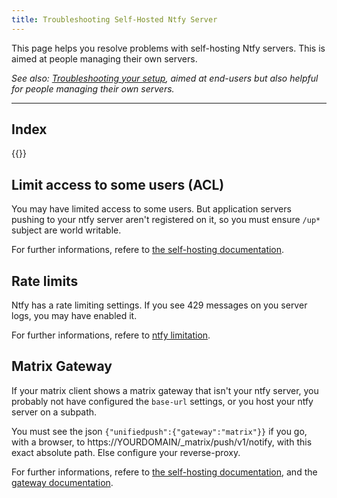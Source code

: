 ```yaml
---
title: Troubleshooting Self-Hosted Ntfy Server
---
```


This page helps you resolve problems with self-hosting Ntfy servers. This is aimed at people managing their own servers.

*See also: [Troubleshooting your setup](/users/troubleshooting/), aimed at end-users but also helpful for people managing their own servers.*

---

## Index

{{<toc>}}

## Limit access to some users (ACL)

You may have limited access to some users. But application servers pushing to your ntfy server aren't registered on it, so you must ensure `/up*` subject are world writable.

For further informations, refere to [the self-hosting documentation](/users/distributors/ntfy/#self-hosting).

## Rate limits

Ntfy has a rate limiting settings. If you see 429 messages on you server logs, you may have enabled it.

For further informations, refere to [ntfy limitation](https://docs.ntfy.sh/publish/#limitations).

## Matrix Gateway

If your matrix client shows a matrix gateway that isn't your ntfy server, you probably not have configured the `base-url` settings, or you host your ntfy server on a subpath.

You must see the json `{"unifiedpush":{"gateway":"matrix"}}` if you go, with a browser, to https://YOURDOMAIN/_matrix/push/v1/notify, with this exact absolute path. Else configure your reverse-proxy.

For further informations, refere to [the self-hosting documentation](/users/distributors/ntfy/#self-hosting), and the [gateway documentation](/users/gateway/).

